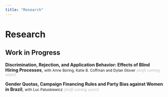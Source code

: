 ```yaml
---
title: "Research"
---
```


# Research

## Work in Progress

<strong>Discrimination, Rejection, and Application Behavior: Effects of Blind Hiring Processes</strong>, 
<small> with Anne Boring, Katie B. Coffman and Dylan Glover _<span style="color:#b7b6b7;">(draft coming soon!)</span>_  </small>

<!---
  <small>
    Abstract
  </small>
-->

<strong>Gender Quotas, Campaign Financing Rules and Party Bias against Women in Brazil</strong>,
<small> with Luc Paluskiewicz _<span style="color:#b7b6b7;">(draft coming soon!)</span>_  </small>

<!---
  <small>
    Abstract
  </small>
-->
